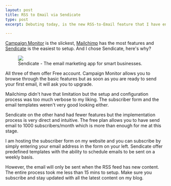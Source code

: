 ```yaml
---
layout: post
title: RSS to Email via Sendicate
type: post
excerpt: Debuting today, is the new RSS-to-Email feature that I have enabled on my blog using Sendicate. Subscribe to get notified to read new articles on my blog.

---
```


[Campaign Monitor](http://www.campaignmonitor.com/) is the slickest, [Mailchimp](http://mailchimp.com/) has the most features and [Sendicate](https://www.sendicate.net/) is the easiest to setup. And I chose Sendicate, here's why?

<figure>
    <img src="http://res.cloudinary.com/dw9fem4ki/image/upload/v1393778080/sendicate_mu2vp6.jpg">
    <figcaption>Sendicate - The email marketing app for smart businesses.</figcaption>
</figure>

All three of them offer Free account. Campaign Monitor allows you to browse through the basic features but as soon as you are ready to send your first email, it will ask you to upgrade.

Mailchimp didn't have that limitation but the setup and configuration process was too much verbose to my liking. The subscriber form and the email templates weren't very good looking either.

Sendicate on the other hand had fewer features but the implementation process is very direct and intuitive. The free plan allows you to have send email to 1000 subscribers/month which is more than enough for me at this stage.

I am hosting the subscriber form on my website and you can subscribe by simply entering your email address in the form on your left. Sendicate offer predefined templates with the ability to schedule emails to be sent on a weekly basis.

However, the email will only be sent when the RSS feed has new content. The entire process took me less than 15 mins to setup. Make sure you subscribe and stay updated with all the latest content on my blog.
